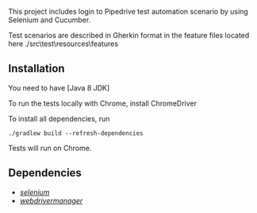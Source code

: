 This project includes login to Pipedrive test automation scenario by using Selenium and Cucumber.

Test scenarios are described in Gherkin format in the feature files located here ./src\test\resources\features

## Installation ##

You need to have [Java 8 JDK]

To run the tests locally with Chrome, install ChromeDriver

To install all dependencies, run

```console
./gradlew build --refresh-dependencies
```


Tests will run on Chrome.


## Dependencies
* *[selenium](https://www.selenium.dev/)*
* *[webdrivermanager](https://github.com/bonigarcia/webdrivermanager)*